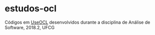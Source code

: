 # estudos-ocl

Códigos em [UseOCL](https://scribestools.readthedocs.io/en/latest/useocl/) desenvolvidos durante a disciplina de Análise de Software, 2018.2, UFCG
